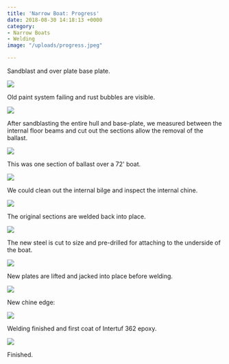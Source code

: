 ```yaml
---
title: 'Narrow Boat: Progress'
date: 2018-08-30 14:18:13 +0000
category:
- Narrow Boats
- Welding
image: "/uploads/progress.jpeg"

---
```

Sandblast and over plate base plate.

![](/uploads/239-1.JPG)

Old paint system failing and rust bubbles are visible.

![](/uploads/246.JPG)

After sandblasting the entire hull and base-plate, we measured between the internal floor beams and cut out the sections allow the removal of the ballast.

![](/uploads/248-2.JPG)

This was one section of ballast over a 72' boat.

![](/uploads/249.JPG)

We could clean out the internal bilge and inspect the internal chine.

![](/uploads/254.JPG)

The original sections are welded back into place.

![](/uploads/267.JPG)

The new steel is cut to size and pre-drilled for attaching to the underside of the boat.

![](/uploads/274.JPG)

New plates are lifted and jacked into place before welding.

![](/uploads/275.JPG)

New chine edge:

![](/uploads/287.JPG)

Welding finished and first coat of Intertuf 362 epoxy.

![](/uploads/283.JPG)

Finished.